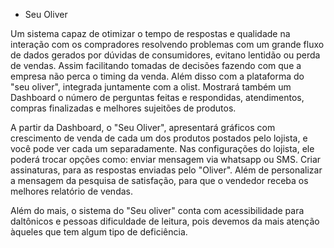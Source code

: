 - Seu Oliver

Um sistema capaz de otimizar o tempo de respostas e qualidade na interação com os compradores resolvendo problemas com um grande fluxo de dados gerados por dúvidas de consumidores, evitano lentidão ou perda de vendas.
Assim facilitando tomadas de decisões fazendo com que a empresa não perca o timing da venda.
Além disso com a plataforma do "seu oliver", integrada juntamente com a olist. Mostrará também um Dashboard o número de perguntas feitas e respondidas, atendimentos, compras finalizadas e melhores sujeitões de produtos. 

A partir da Dashboard, o "Seu Oliver", apresentará gráficos com crescimento de venda de cada um dos produtos postados pelo lojista, e você pode ver cada um separadamente. Nas configurações do lojista, ele poderá trocar opções como: enviar mensagem via whatsapp ou SMS. Criar assinaturas, para as respostas enviadas pelo "Oliver". Além de personalizar a mensagem da pesquisa de satisfação, para que o vendedor receba os melhores relatório de vendas.

Além do mais, o sistema do "Seu oliver" conta com acessibilidade para daltônicos e pessoas dificuldade de leitura, pois devemos da mais atenção àqueles que tem algum tipo de deficiência.